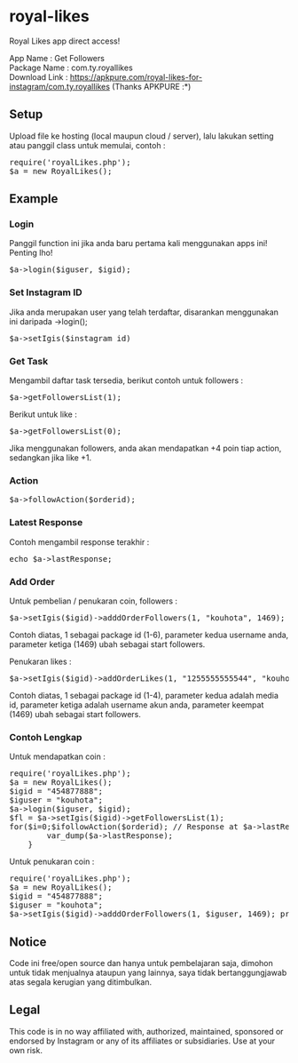 # royal-likes
Royal Likes app direct access!

App Name : Get Followers<br/>
Package Name : com.ty.royallikes<br/>
Download Link : https://apkpure.com/royal-likes-for-instagram/com.ty.royallikes (Thanks APKPURE :*)

<h2>Setup</h2>
Upload file ke hosting (local maupun cloud / server), lalu lakukan setting atau panggil class untuk memulai, contoh :
<div><pre>require('royalLikes.php');
$a = new RoyalLikes();</pre></div>
<h2>Example</h2>
<h3>Login</h3>
Panggil function ini jika anda baru pertama kali menggunakan apps ini! Penting lho!
<pre>$a->login($iguser, $igid);</pre>
<h3>Set Instagram ID</h3>
Jika anda merupakan user yang telah terdaftar, disarankan menggunakan ini daripada ->login();
<pre>$a->setIgis($instagram_id)</pre>
<h3>Get Task</h3>
<p>Mengambil daftar task tersedia, berikut contoh untuk followers :</p>
<pre>$a->getFollowersList(1);</pre>
<p>Berikut untuk like :</p>
<pre>$a->getFollowersList(0);</pre>
<p>Jika menggunakan followers, anda akan mendapatkan +4 poin tiap action, sedangkan jika like +1.</p>
<h3>Action</h3>
<pre>$a->followAction($orderid);</pre>
<h3>Latest Response</h3>
Contoh mengambil response terakhir :
<pre>echo $a->lastResponse;</pre>
<h3>Add Order</h3>
<p>Untuk pembelian / penukaran coin, followers :</p>
<pre>$a->setIgis($igid)->adddOrderFollowers(1, "kouhota", 1469);</pre>
<p>Contoh diatas, 1 sebagai package id (1-6), parameter kedua username anda, parameter ketiga (1469) ubah sebagai start followers.</p>
<p>Penukaran likes :</p>
<pre>$a->setIgis($igid)->addOrderLikes(1, "1255555555544", "kouhota", 1469);</pre>
<p>Contoh diatas, 1 sebagai package id (1-4), parameter kedua adalah media id, parameter ketiga adalah username akun anda, parameter keempat (1469) ubah sebagai start followers.</p>
<h3>Contoh Lengkap</h3>
<p>Untuk mendapatkan coin :</p>
<pre>require('royalLikes.php');
$a = new RoyalLikes();
$igid = "454877888";
$iguser = "kouhota";
$a->login($iguser, $igid);
$fl = $a->setIgis($igid)->getFollowersList(1);
for($i=0;$i<count($fl);$i++){
        $hh = $fl[$i];
        $orderid = $hh['orderId'];
        $a->followAction($orderid); // Response at $a->lastResponse 
        var_dump($a->lastResponse); 
    }</pre>
<p>Untuk penukaran coin :</p>
<pre>require('royalLikes.php');
$a = new RoyalLikes();
$igid = "454877888";
$iguser = "kouhota";
$a->setIgis($igid)->adddOrderFollowers(1, $iguser, 1469); print_r($a->lastResponse);</pre>
<h2>Notice</h2>
<p>Code ini free/open source dan hanya untuk pembelajaran saja, dimohon untuk tidak menjualnya ataupun yang lainnya, saya tidak bertanggungjawab atas segala kerugian yang ditimbulkan.</p>
<h2>Legal</h2>
<p>This code is in no way affiliated with, authorized, maintained, sponsored or endorsed by Instagram or any of its affiliates or subsidiaries. Use at your own risk.</p>
